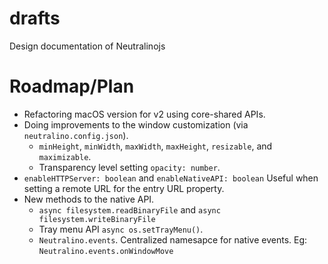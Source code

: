 # drafts
Design documentation of Neutralinojs

# Roadmap/Plan

- Refactoring macOS version for v2 using core-shared APIs.
- Doing improvements to the window customization (via `neutralino.config.json`).
  * `minHeight`, `minWidth`, `maxWidth`, `maxHeight`, `resizable`, and `maximizable`.
  * Transparency level setting `opacity: number`.
- `enableHTTPServer: boolean` and `enableNativeAPI: boolean` Useful when setting a remote URL for the entry URL property.
- New methods to the native API.
  * `async filesystem.readBinaryFile` and `async filesystem.writeBinaryFile`
  * Tray menu API `async os.setTrayMenu()`. 
  * `Neutralino.events`. Centralized namesapce for native events. Eg: `Neutralino.events.onWindowMove`
